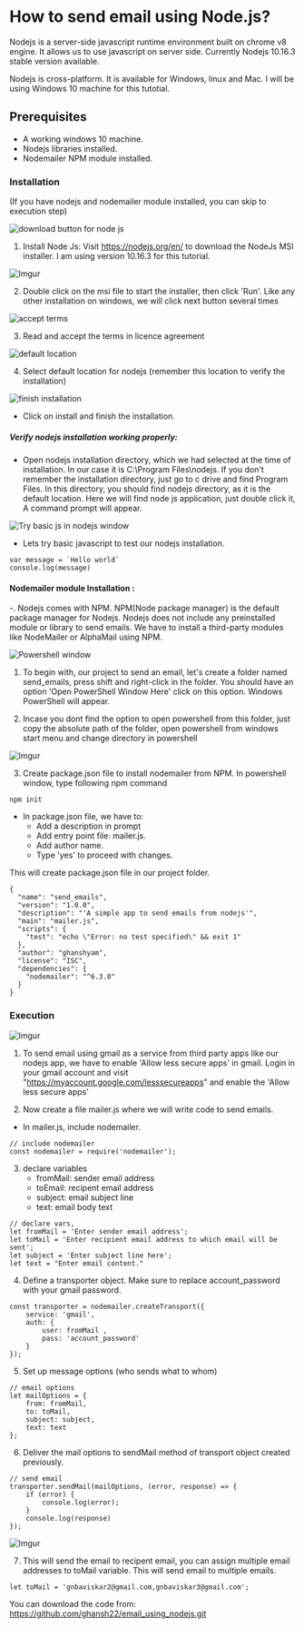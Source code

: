 # How to send email using Node.js?

Nodejs is a server-side javascript runtime environment built on chrome v8 engine. It allows us to use javascript on server side. Currently Nodejs 10.16.3 stable version available.

Nodejs is cross-platform. It is available for Windows, linux and Mac. I will be using Windows 10 machine for this tutotial.

## Prerequisites
 - A working windows 10 machine.
 - Nodejs libraries installed.
 - Nodemailer NPM module installed.
  
### Installation
(If you have nodejs and nodemailer module installed, you can skip to execution step) 


![download button for node js](https://i.imgur.com/usNb657.png)
1. Install Node Js: Visit https://nodejs.org/en/ to download the NodeJs MSI installer. I am using version 10.16.3 for this tutorial. 

![Imgur](https://i.imgur.com/m60WFNb.png)

2. Double click on the msi file to start the installer, then click 'Run'. Like any other installation on windows, we will click next button several times  

![accept terms](https://i.imgur.com/RfVrQWC.png)

3. Read and accept the terms in licence agreement
 
![default location](https://i.imgur.com/Ia26o81.png)

4. Select default location for nodejs (remember this location to verify the installation)

![finish installation](https://i.imgur.com/Guh7hvv.png)
- Click on install and finish the installation.

##### Verify nodejs installation working properly:
- Open nodejs installation directory, which we had selected at the time of installation. In our case it is C:\Program Files\nodejs. If you don't remember the installation directory, just go to c drive and find Program Files. In this directory, you should find nodejs directory, as it is the default location. Here we will find node js application, just double click it, A command prompt will appear. 

![Try basic js in nodejs window](https://i.imgur.com/V3JJTjO.png)
- Lets try basic javascript to test our nodejs installation.
```
var message = `Hello world`
console.log(message)
```
#### Nodemailer module Installation :
-. Nodejs comes with NPM. NPM(Node package manager) is the default package manager for Nodejs. Nodejs does not include any preinstalled module or library to send emails. We have to install a third-party modules like NodeMailer or AlphaMail using NPM.

![Powershell window](https://i.imgur.com/pI7Hh3J.png)
1. To begin with, our project to send an email, let's create a folder named send_emails, press shift and right-click in the folder. You should have an option 'Open PowerShell Window Here' click on this option. Windows PowerShell will appear.

2. Incase you dont find the option to open powershell from this folder, just copy the absolute path of the folder, open powershell from windows start menu and change directory in powershell

![Imgur](https://i.imgur.com/VKzJZd9.png)

3. Create package.json file to install nodemailer from NPM. In powershell window, type following npm command

```
npm init
```
- In package.json file, we have to:
  - Add a description in prompt
  - Add entry point  file: mailer.js.
  - Add author name.
  - Type 'yes' to proceed with changes.

This will create package.json file in our project folder.
```
{
  "name": "send_emails",
  "version": "1.0.0",
  "description": "'A simple app to send emails from nodejs'",
  "main": "mailer.js",
  "scripts": {
    "test": "echo \"Error: no test specified\" && exit 1"
  },
  "author": "ghanshyam",
  "license": "ISC",
  "dependencies": {
    "nodemailer": "^6.3.0"
  }
}

```
### Execution

![Imgur](https://i.imgur.com/foo8BlX.png)

1. To send email using gmail as a service from third party apps like our nodejs app, we have to enable 'Allow less secure apps' in gmail. Login in your gmail account and visit "https://myaccount.google.com/lesssecureapps" and enable the 'Allow less secure apps'

2. Now create a file mailer.js where we will write code to send emails.
- In mailer.js, include nodemailer.
```
// include nodemailer
const nodemailer = require('nodemailer');
```

3. declare variables
   - fromMail: sender email address
   - toEmail: recipent email address
   - subject: email subject line
   - text: email body text
```
// declare vars,
let fromMail = 'Enter sender email address';
let toMail = 'Enter recipient email address to which email will be sent';
let subject = 'Enter subject line here';
let text = "Enter email content." 
```


4. Define a transporter object. Make sure to replace account_password with your gmail password. 
```
const transporter = nodemailer.createTransport({
    service: 'gmail',
    auth: {
        user: fromMail ,
        pass: 'account_password'
    }
});
```
5. Set up message options (who sends what to whom)
```
// email options
let mailOptions = {
    from: fromMail,
    to: toMail,
    subject: subject,
    text: text
};
```
6. Deliver the mail options to sendMail method of transport object created previously.
```
// send email
transporter.sendMail(mailOptions, (error, response) => {
    if (error) {
        console.log(error);
    }
    console.log(response)
});
```
![Imgur](https://i.imgur.com/l8BWAog.png)

7. This will send the email to recipent email, you can assign multiple email addresses to toMail variable. This will send email to multiple emails.

```
let toMail = 'gnbaviskar2@gmail.com,gnbaviskar3@gmail.com';
```

You can download the code from:
https://github.com/ghansh22/email_using_nodejs.git
